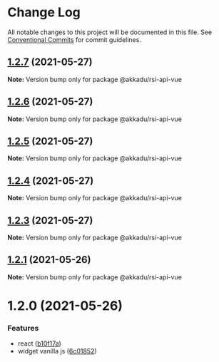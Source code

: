 # Change Log

All notable changes to this project will be documented in this file.
See [Conventional Commits](https://conventionalcommits.org) for commit guidelines.

## [1.2.7](https://github.com/Akkadu/rsi-api-widgets/compare/@akkadu/rsi-api-vue@1.2.6...@akkadu/rsi-api-vue@1.2.7) (2021-05-27)

**Note:** Version bump only for package @akkadu/rsi-api-vue





## [1.2.6](https://github.com/Akkadu/rsi-api-widgets/compare/@akkadu/rsi-api-vue@1.2.5...@akkadu/rsi-api-vue@1.2.6) (2021-05-27)

**Note:** Version bump only for package @akkadu/rsi-api-vue





## [1.2.5](https://github.com/Akkadu/rsi-api-widgets/compare/@akkadu/rsi-api-vue@1.2.4...@akkadu/rsi-api-vue@1.2.5) (2021-05-27)

**Note:** Version bump only for package @akkadu/rsi-api-vue





## [1.2.4](https://github.com/Akkadu/rsi-api-widgets/compare/@akkadu/rsi-api-vue@1.2.3...@akkadu/rsi-api-vue@1.2.4) (2021-05-27)

**Note:** Version bump only for package @akkadu/rsi-api-vue





## [1.2.3](https://github.com/Akkadu/rsi-api-widgets/compare/@akkadu/rsi-api-vue@1.2.1...@akkadu/rsi-api-vue@1.2.3) (2021-05-27)

**Note:** Version bump only for package @akkadu/rsi-api-vue





## [1.2.1](https://github.com/Akkadu/rsi-api-widgets/compare/@akkadu/rsi-api-vue@1.2.0...@akkadu/rsi-api-vue@1.2.1) (2021-05-26)

**Note:** Version bump only for package @akkadu/rsi-api-vue





# 1.2.0 (2021-05-26)


### Features

* react ([b10f17a](https://github.com/Akkadu/rsi-api-widgets/commit/b10f17ae9b03467880473c7f05db6ffe2d688330))
* widget vanilla js ([6c01852](https://github.com/Akkadu/rsi-api-widgets/commit/6c018525465474deae3e6912eac82c92ce43f7bc))
